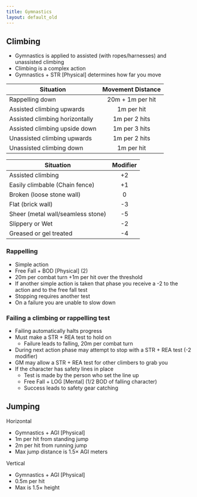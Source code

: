 ```yaml
---
title: Gymnastics
layout: default_old
---
```


## Climbing

- Gymnastics is applied to assisted (with ropes/harnesses) and unassisted climbing
- Climbing is a complex action
- Gymnastics + STR [Physical] determines how far you move

| Situation                      | Movement Distance |
| ------------------------------ |:-----------------:|
| Rappelling down                | 20m + 1m per hit  |
| Assisted climbing upwards      |    1m per hit     |
| Assisted climbing horizontally |   1m per 2 hits   |
| Assisted climbing upside down  |   1m per 3 hits   |
| Unassisted climbing upwards    |   1m per 2 hits   |
| Unassisted climbing down       |    1m per hit     |

| Situation                         | Modifier |
| --------------------------------- |:--------:|
| Assisted climbing                 |    +2    |
| Easily climbable (Chain fence)    |    +1    |
| Broken (loose stone wall)         |    0     |
| Flat (brick wall)                 |    -3    |
| Sheer (metal wall/seamless stone) |    -5    |
| Slippery or Wet                   |    -2    |
| Greased or gel treated            |    -4    |

### Rappelling

- Simple action
- Free Fall + BOD [Physical] (2)
- 20m per combat turn +1m per hit over the threshold
- If another simple action is taken that phase you receive a -2 to the action and to the free fall test
- Stopping requires another test
- On a failure you are unable to slow down

### Failing a climbing or rappelling test

- Failing automatically halts progress
- Must make a STR + REA test to hold on
	- Failure leads to falling, 20m per combat turn
- During next action phase may attempt to stop with a STR + REA test (-2 modifier)
- GM may allow a STR + REA test for other climbers to grab you
- If the character has safety lines in place
	- Test is made by the person who set the line up
	- Free Fall + LOG [Mental] (1/2 BOD of falling character)
	- Success leads to safety gear catching

## Jumping

Horizontal
- Gymnastics + AGI [Physical]
- 1m per hit from standing jump
- 2m per hit from running jump
- Max jump distance is 1.5× AGI meters

Vertical
- Gymnastics + AGI [Physical]
- 0.5m per hit
- Max is 1.5× height
